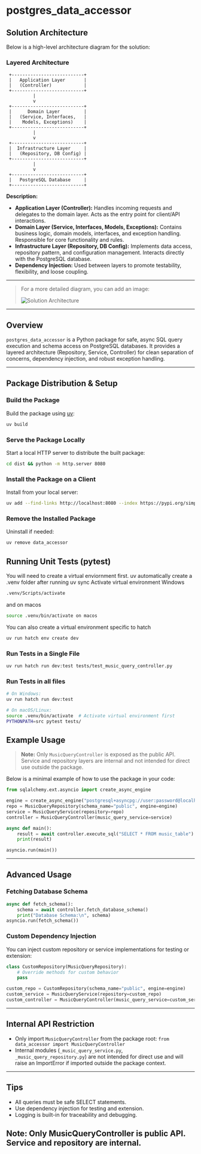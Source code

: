 # postgres_data_accessor


## Solution Architecture

Below is a high-level architecture diagram for the solution:

### Layered Architecture


```
 +---------------------------+
 |   Application Layer       |
 |   (Controller)            |
 +---------------------------+
          |
          v
 +---------------------------+
 |      Domain Layer         |
 |   (Service, Interfaces,   |
 |    Models, Exceptions)    |
 +---------------------------+
          |
          v
 +---------------------------+
 |  Infrastructure Layer     |
 |   (Repository, DB Config) |
 +---------------------------+
          |
          v
 +---------------------------+
 |   PostgreSQL Database     |
 +---------------------------+
```


**Description:**
- **Application Layer (Controller):** Handles incoming requests and delegates to the domain layer. Acts as the entry point for client/API interactions.
- **Domain Layer (Service, Interfaces, Models, Exceptions):** Contains business logic, domain models, interfaces, and exception handling. Responsible for core functionality and rules.
- **Infrastructure Layer (Repository, DB Config):** Implements data access, repository pattern, and configuration management. Interacts directly with the PostgreSQL database.
- **Dependency Injection:** Used between layers to promote testability, flexibility, and loose coupling.

---

> For a more detailed diagram, you can add an image:
> 
> ![Solution Architecture](docs/solution_architecture.png)

---
## Overview

`postgres_data_accessor` is a Python package for safe, async SQL query execution and schema access on PostgreSQL databases. It provides a layered architecture (Repository, Service, Controller) for clean separation of concerns, dependency injection, and robust exception handling.

---

## Package Distribution & Setup

### Build the Package
Build the package using [uv](https://github.com/astral-sh/uv):

```sh
uv build
```

### Serve the Package Locally
Start a local HTTP server to distribute the built package:

```sh
cd dist && python -m http.server 8080
```

### Install the Package on a Client
Install from your local server:

```sh
uv add --find-links http://localhost:8080 --index https://pypi.org/simple data_accessor
```

### Remove the Installed Package
Uninstall if needed:

```sh
uv remove data_accessor
```


## Running Unit Tests (pytest)
You will need to create a virtual enviornment first.
uv automatically create a .venv folder after running uv sync
Activate virtual environment Windows 
```sh
.venv/Scripts/activate 
```
and on macos
```sh
source .venv/bin/activate on macos
```

You can also create a virtual environment specific to hatch

```sh
uv run hatch env create dev
```

### Run Tests in a Single File

```sh
uv run hatch run dev:test tests/test_music_query_controller.py
```

### Run Tests in all files

```sh
# On Windows:
uv run hatch run dev:test

# On macOS/Linux:
source .venv/bin/activate  # Activate virtual environment first
PYTHONPATH=src pytest tests/
```


## Example Usage

> **Note:** Only `MusicQueryController` is exposed as the public API. Service and repository layers are internal and not intended for direct use outside the package.

Below is a minimal example of how to use the package in your code:

```python
from sqlalchemy.ext.asyncio import create_async_engine

engine = create_async_engine("postgresql+asyncpg://user:password@localhost/dbname")
repo = MusicQueryRepository(schema_name="public", engine=engine)
service = MusicQueryService(repository=repo)
controller = MusicQueryController(music_query_service=service)

async def main():
    result = await controller.execute_sql("SELECT * FROM music_table")
    print(result)

asyncio.run(main())
```
---

## Advanced Usage

### Fetching Database Schema

```python
async def fetch_schema():
    schema = await controller.fetch_database_schema()
    print("Database Schema:\n", schema)
asyncio.run(fetch_schema())
```

### Custom Dependency Injection

You can inject custom repository or service implementations for testing or extension:

```python
class CustomRepository(MusicQueryRepository):
    # Override methods for custom behavior
    pass

custom_repo = CustomRepository(schema_name="public", engine=engine)
custom_service = MusicQueryService(repository=custom_repo)
custom_controller = MusicQueryController(music_query_service=custom_service)
```

---

## Internal API Restriction
- Only import `MusicQueryController` from the package root: `from data_accessor import MusicQueryController`
- Internal modules (`_music_query_service.py`, `_music_query_repository.py`) are not intended for direct use and will raise an ImportError if imported outside the package context.

---

## Tips

- All queries must be safe SELECT statements.
- Use dependency injection for testing and extension.
- Logging is built-in for traceability and debugging.

## Note: Only MusicQueryController is public API. Service and repository are internal.
